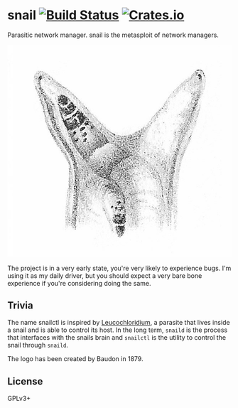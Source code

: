# snail [![Build Status][travis-img]][travis] [![Crates.io][crates-img]][crates]

[travis-img]:   https://travis-ci.org/kpcyrd/snail.svg?branch=master
[travis]:       https://travis-ci.org/kpcyrd/snail
[crates-img]:   https://img.shields.io/crates/v/snail.svg
[crates]:       https://crates.io/crates/snail

Parasitic network manager. snail is the metasploit of network managers.

![logo](docs/logo.png)

The project is in a very early state, you're very likely to experience bugs.
I'm using it as my daily driver, but you should expect a very bare bone
experience if you're considering doing the same.

## Trivia

The name snailctl is inspired by [Leucochloridium], a parasite that lives
inside a snail and is able to control its host. In the long term, `snaild` is
the process that interfaces with the snails brain and `snailctl` is the utility
to control the snail through `snaild`.

The logo has been created by Baudon in 1879.

[Leucochloridium]: https://en.wikipedia.org/wiki/Leucochloridium

## License

GPLv3+
